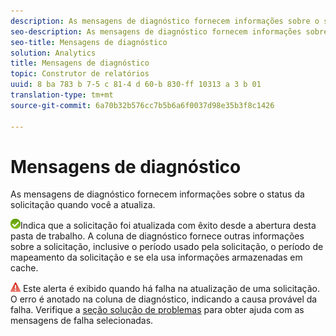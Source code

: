 ```yaml
---
description: As mensagens de diagnóstico fornecem informações sobre o status da solicitação quando você a atualiza.
seo-description: As mensagens de diagnóstico fornecem informações sobre o status da solicitação quando você a atualiza.
seo-title: Mensagens de diagnóstico
solution: Analytics
title: Mensagens de diagnóstico
topic: Construtor de relatórios
uuid: 8 ba 783 b 7-5 c 81-4 d 60-b 830-ff 10313 a 3 b 01
translation-type: tm+mt
source-git-commit: 6a70b32b576cc7b5b6a6f0037d98e35b3f8c1426

---
```



# Mensagens de diagnóstico

As mensagens de diagnóstico fornecem informações sobre o status da solicitação quando você a atualiza.

![icon_notice_success.gif](assets/icon_notice_success.gif)Indica que a solicitação foi atualizada com êxito desde a abertura desta pasta de trabalho. A coluna de diagnóstico fornece outras informações sobre a solicitação, inclusive o período usado pela solicitação, o período de mapeamento da solicitação e se ela usa informações armazenadas em cache.

![icon_notice_warn.gif](assets/icon_notice_warn.gif) Este alerta é exibido quando há falha na atualização de uma solicitação. O erro é anotado na coluna de diagnóstico, indicando a causa provável da falha. Verifique a [seção solução de problemas](../../../analyze/report-builder/troubleshoot.md#concept_DC4DEC4089A14969903A405366E547A4) para obter ajuda com as mensagens de falha selecionadas.
